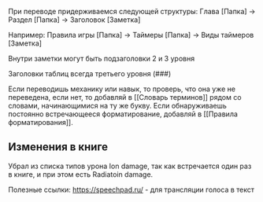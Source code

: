 При переводе придерживаемся следующей структуры:
Глава \[Папка\]  -> Раздел \[Папка\] -> Заголовок \[Заметка\] 

Например:
Правила игры \[Папка\] -> Таймеры \[Папка\] -> Виды таймеров \[Заметка\]

Внутри заметки могут быть подзаголовки 2 и 3 уровня

Заголовки таблиц всегда третьего уровня (\#\#\#)

Если переводишь механику или навык, то проверь, что она уже не переведена, если нет, то добавляй в [[Словарь терминов]] рядом со словами, начинающимися на ту же букву. Если обнаруживаешь постоянно встречающееся форматирование, добавляй в [[Правила форматирования]].

## Изменения в книге
Убрал из списка типов урона Ion damage, так как встречается один раз в книге, и при этом есть Radiatoin damage.

Полезные ссылки:
https://speechpad.ru/ - для трансляции голоса в текст